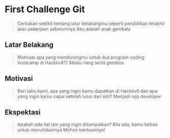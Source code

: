 # First Challenge Git

> Ceritakan sedikit tentang latar belakangmu seperti pendidikan terakhir atau pekerjaan sebelumnya
> Aku adalah anak gembala

## Latar Belakang

> Motivasi apa yang mendorongmu untuk ikut program coding bootcamp di Hacktiv8?)
> Selalu riang serta gembira

## Motivasi

> Beri tahu kami, apa yang ingin kamu dapatkan di Hacktiv8 dan apa yang ingin kamu capai setelah lulus dari sini?
> Menjadi raja developer

## Ekspektasi

> Apakah ada hal lain yang ingin disampaikan? Bila ada, kamu bebas untuk menuliskannya
> Mohon bantuannya!
